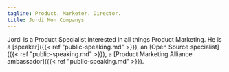 ```yaml
---
tagline: Product. Marketer. Director.
title: Jordi Mon Companys 
---
```


Jordi is a Product Specialist interested in all things Product Marketing. He is a [speaker]({{< ref "public-speaking.md" >}}), an [Open Source specialist]({{< ref "public-speaking.md" >}}), a [Product Marketing Alliance ambassador]({{< ref "public-speaking.md" >}}).
